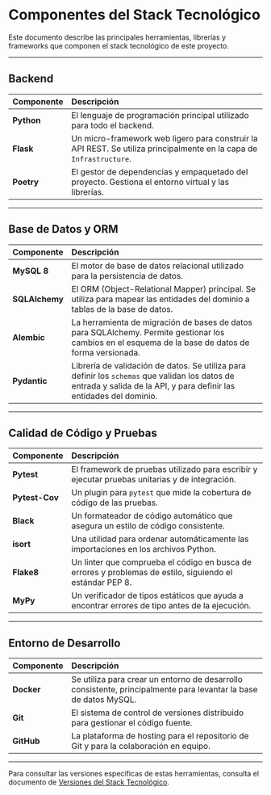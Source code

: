 # Componentes del Stack Tecnológico

Este documento describe las principales herramientas, librerías y frameworks que componen el stack tecnológico de este proyecto.

---

## Backend

| Componente | Descripción |
| :--- | :--- |
| **Python** | El lenguaje de programación principal utilizado para todo el backend. |
| **Flask** | Un micro-framework web ligero para construir la API REST. Se utiliza principalmente en la capa de `Infrastructure`. |
| **Poetry** | El gestor de dependencias y empaquetado del proyecto. Gestiona el entorno virtual y las librerías. |

---

## Base de Datos y ORM

| Componente | Descripción |
| :--- | :--- |
| **MySQL 8** | El motor de base de datos relacional utilizado para la persistencia de datos. |
| **SQLAlchemy** | El ORM (Object-Relational Mapper) principal. Se utiliza para mapear las entidades del dominio a tablas de la base de datos. |
| **Alembic** | La herramienta de migración de bases de datos para SQLAlchemy. Permite gestionar los cambios en el esquema de la base de datos de forma versionada. |
| **Pydantic** | Librería de validación de datos. Se utiliza para definir los `schemas` que validan los datos de entrada y salida de la API, y para definir las entidades del dominio. |

---

## Calidad de Código y Pruebas

| Componente | Descripción |
| :--- | :--- |
| **Pytest** | El framework de pruebas utilizado para escribir y ejecutar pruebas unitarias y de integración. |
| **Pytest-Cov** | Un plugin para `pytest` que mide la cobertura de código de las pruebas. |
| **Black** | Un formateador de código automático que asegura un estilo de código consistente. |
| **isort** | Una utilidad para ordenar automáticamente las importaciones en los archivos Python. |
| **Flake8** | Un linter que comprueba el código en busca de errores y problemas de estilo, siguiendo el estándar PEP 8. |
| **MyPy** | Un verificador de tipos estáticos que ayuda a encontrar errores de tipo antes de la ejecución. |

---

## Entorno de Desarrollo

| Componente | Descripción |
| :--- | :--- |
| **Docker** | Se utiliza para crear un entorno de desarrollo consistente, principalmente para levantar la base de datos MySQL. |
| **Git** | El sistema de control de versiones distribuido para gestionar el código fuente. |
| **GitHub** | La plataforma de hosting para el repositorio de Git y para la colaboración en equipo. |

---

Para consultar las versiones específicas de estas herramientas, consulta el documento de [Versiones del Stack Tecnológico](./versions.md). 